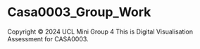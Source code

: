# Casa0003_Group_Work
Copyright © 2024 UCL Mini Group 4
This is Digital Visualisation Assessment for CASA0003.
